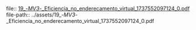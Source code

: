 file:: [19_-_MV3_-_Eficiencia_no_enderecamento_virtual_1737552097124_0.pdf](../assets/19_-_MV3_-_Eficiencia_no_enderecamento_virtual_1737552097124_0.pdf)
file-path:: ../assets/19_-_MV3_-_Eficiencia_no_enderecamento_virtual_1737552097124_0.pdf
